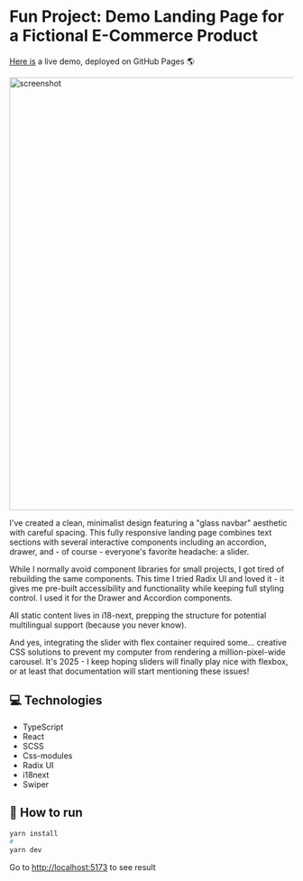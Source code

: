 # Fun Project: Demo Landing Page for a Fictional E-Commerce Product

[Here is](https://alexey-hohlov.github.io/our-product/) a live demo, deployed on GitHub Pages 🌎

<img width="768" alt="screenshot" src="https://github.com/user-attachments/assets/3160930b-8c20-4236-acd1-0cac58338361" />

I've created a clean, minimalist design featuring a "glass navbar" aesthetic with careful spacing. This fully responsive landing page combines text sections with several interactive components including an accordion, drawer, and - of course - everyone's favorite headache: a slider.

While I normally avoid component libraries for small projects, I got tired of rebuilding the same components. This time I tried Radix UI and loved it - it gives me pre-built accessibility and functionality while keeping full styling control. I used it for the Drawer and Accordion components.

All static content lives in i18-next, prepping the structure for potential multilingual support (because you never know).

And yes, integrating the slider with flex container required some... creative CSS solutions to prevent my computer from rendering a million-pixel-wide carousel. It's 2025 - I keep hoping sliders will finally play nice with flexbox, or at least that documentation will start mentioning these issues!

## 💻 Technologies
* TypeScript
* React
* SCSS
* Css-modules
* Radix UI
* i18next
* Swiper

## 🤖 How to run

```bash
yarn install
#
yarn dev
```
Go to [http://localhost:5173](http://localhost:5173) to see result
